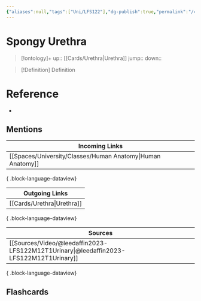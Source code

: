 ```yaml
---
{"aliases":null,"tags":["Uni/LFS122"],"dg-publish":true,"permalink":"/cards/spongy-urethra/","dgPassFrontmatter":true}
---
```


# Spongy Urethra

> [!ontology]+
> up:: [[Cards/Urethra\|Urethra]]
> jump:: 
> down:: 

> [!Definition] Definition
> 

# Reference
- 

## Mentions
| Incoming Links                                                |
| ------------------------------------------------------------- |
| [[Spaces/University/Classes/Human Anatomy\|Human Anatomy]] |

{ .block-language-dataview}

| Outgoing Links                |
| ----------------------------- |
| [[Cards/Urethra\|Urethra]] |

{ .block-language-dataview}

| Sources                                                                                   |
| ----------------------------------------------------------------------------------------- |
| [[Sources/Video/@leedaffin2023-LFS122M12T1Urinary\|@leedaffin2023-LFS122M12T1Urinary]] |

{ .block-language-dataview}

## Flashcards

